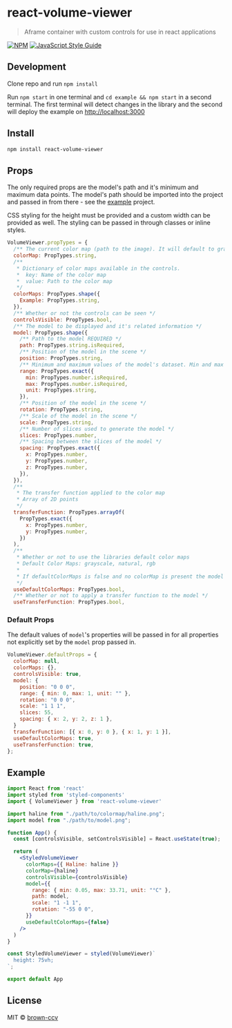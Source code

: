 # react-volume-viewer

> Aframe container with custom controls for use in react applications

[![NPM](https://img.shields.io/npm/v/react-volume-viewer.svg)](https://www.npmjs.com/package/react-volume-viewer) [![JavaScript Style Guide](https://img.shields.io/badge/code_style-standard-brightgreen.svg)](https://standardjs.com)

## Development

Clone repo and run `npm install`

Run `npm start` in one terminal and `cd example && npm start` in a second terminal. The first terminal will detect changes in the library and the second will deploy the example on [http://localhost:3000](http://localhost:3000)

## Install

```bash
npm install react-volume-viewer
```

## Props

The only required props are the model's path and it's minimum and maximum data points. The model's path should be imported into the project and passed in from there - see the [example](#example) project.

CSS styling for the height must be provided and a custom width can be provided as well. The styling can be passed in through classes or inline styles.

```jsx
VolumeViewer.propTypes = {
  /** The current color map (path to the image). It will default to grayscale if no colorMap is provided. */
  colorMap: PropTypes.string,
  /**
   * Dictionary of color maps available in the controls.
   *  key: Name of the color map
   *  value: Path to the color map
   */
  colorMaps: PropTypes.shape({
    Example: PropTypes.string,
  }),
  /** Whether or not the controls can be seen */
  controlsVisible: PropTypes.bool,
  /** The model to be displayed and it's related information */
  model: PropTypes.shape({
    /** Path to the model REQUIRED */
    path: PropTypes.string.isRequired,
    /** Position of the model in the scene */
    position: PropTypes.string,
    /** Minimum and maximum values of the model's dataset. Min and max values are required */
    range: PropTypes.exact({
      min: PropTypes.number.isRequired,
      max: PropTypes.number.isRequired,
      unit: PropTypes.string,
    }),
    /** Position of the model in the scene */
    rotation: PropTypes.string,
    /** Scale of the model in the scene */
    scale: PropTypes.string,
    /** Number of slices used to generate the model */
    slices: PropTypes.number,
    /** Spacing between the slices of the model */
    spacing: PropTypes.exact({
      x: PropTypes.number,
      y: PropTypes.number,
      z: PropTypes.number,
    }),
  }),
  /**
   * The transfer function applied to the color map
   * Array of 2D points
   */
  transferFunction: PropTypes.arrayOf(
    PropTypes.exact({
      x: PropTypes.number,
      y: PropTypes.number,
    })
  ),
  /**
   * Whether or not to use the libraries default color maps
   * Default Color Maps: grayscale, natural, rgb
   * 
   * If defaultColorMaps is false and no colorMap is present the model will use grayscale
   */
  useDefaultColorMaps: PropTypes.bool,
  /** Whether or not to apply a transfer function to the model */
  useTransferFunction: PropTypes.bool,
```

### Default Props

The default values of `model`'s properties will be passed in for all properties not explicitly set by the `model` prop passed in.

```jsx
VolumeViewer.defaultProps = {
  colorMap: null,
  colorMaps: {},
  controlsVisible: true,
  model: {
    position: "0 0 0",
    range: { min: 0, max: 1, unit: "" },
    rotation: "0 0 0",
    scale: "1 1 1",
    slices: 55,
    spacing: { x: 2, y: 2, z: 1 },
  }
  transferFunction: [{ x: 0, y: 0 }, { x: 1, y: 1 }],
  useDefaultColorMaps: true,
  useTransferFunction: true,
};

```

## Example

```jsx
import React from 'react'
import styled from 'styled-components'
import { VolumeViewer } from 'react-volume-viewer'

import haline from "./path/to/colormap/haline.png";
import model from "./path/to/model.png";

function App() {
  const [controlsVisible, setControlsVisible] = React.useState(true);

  return (
    <StyledVolumeViewer
      colorMaps={{ Haline: haline }}
      colorMap={haline}
      controlsVisible={controlsVisible}
      model={{
        range: { min: 0.05, max: 33.71, unit: "°C" },
        path: model,
        scale: "1 -1 1",
        rotation: "-55 0 0",
      }}
      useDefaultColorMaps={false}
    />
  )
}

const StyledVolumeViewer = styled(VolumeViewer)`
  height: 75vh;
`;

export default App
```

## License

MIT © [brown-ccv](https://github.com/brown-ccv)
